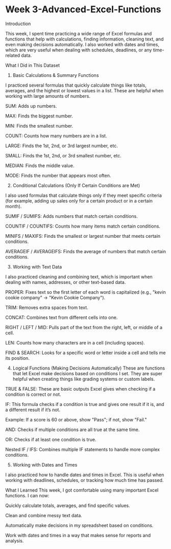 # Week 3-Advanced-Excel-Functions
Introduction

This week, I spent time practicing a wide range of Excel formulas and functions that help with calculations, finding information, cleaning text, and even making decisions automatically. I also worked with dates and times, which are very useful when dealing with schedules, deadlines, or any time-related data.

What I Did in This Dataset

1. Basic Calculations & Summary Functions

I practiced several formulas that quickly calculate things like totals, averages, and the highest or lowest values in a list. These are helpful when working with large amounts of numbers.

SUM: Adds up numbers.

MAX: Finds the biggest number.

MIN: Finds the smallest number.

COUNT: Counts how many numbers are in a list.

LARGE: Finds the 1st, 2nd, or 3rd largest number, etc.

SMALL: Finds the 1st, 2nd, or 3rd smallest number, etc.

MEDIAN: Finds the middle value.

MODE: Finds the number that appears most often.

2. Conditional Calculations (Only If Certain Conditions are Met)

I also used formulas that calculate things only if they meet specific criteria (for example, adding up sales only for a certain product or in a certain month).

SUMIF / SUMIFS: Adds numbers that match certain conditions.

COUNTIF / COUNTIFS: Counts how many items match certain conditions.

MINIFS / MAXIFS: Finds the smallest or largest number that meets certain conditions.

AVERAGEIF / AVERAGEIFS: Finds the average of numbers that match certain conditions.

3. Working with Text Data

I also practiced cleaning and combining text, which is important when dealing with names, addresses, or other text-based data.

PROPER: Fixes text so the first letter of each word is capitalized (e.g., "kevin cookie company" → "Kevin Cookie Company").

TRIM: Removes extra spaces from text.

CONCAT: Combines text from different cells into one.

RIGHT / LEFT / MID: Pulls part of the text from the right, left, or middle of a cell.

LEN: Counts how many characters are in a cell (including spaces).

FIND & SEARCH: Looks for a specific word or letter inside a cell and tells me its position.

4. Logical Functions (Making Decisions Automatically)
These are functions that let Excel make decisions based on conditions I set. They are super helpful when creating things like grading systems or custom labels.

TRUE & FALSE: These are basic outputs Excel gives when checking if a condition is correct or not.

IF: This formula checks if a condition is true and gives one result if it is, and a different result if it’s not.

Example: If a score is 60 or above, show "Pass"; if not, show "Fail."

AND: Checks if multiple conditions are all true at the same time.

OR: Checks if at least one condition is true.

Nested IF / IFS: Combines multiple IF statements to handle more complex conditions.

5. Working with Dates and Times

I also practiced how to handle dates and times in Excel. This is useful when working with deadlines, schedules, or tracking how much time has passed.

What I Learned
This week, I got comfortable using many important Excel functions. I can now:

Quickly calculate totals, averages, and find specific values.

Clean and combine messy text data.

Automatically make decisions in my spreadsheet based on conditions.

Work with dates and times in a way that makes sense for reports and analysis.
